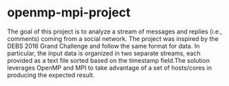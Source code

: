 # openmp-mpi-project
The goal of this project is to analyze a stream of messages and replies (i.e., comments) coming from a social network. The project was inspired by the DEBS 2016 Grand Challenge and follow the same format for data. In particular, the input data is organized in two separate streams, each provided as a text file sorted based on the timestamp field.The solution leverages OpenMP and MPI to take advantage of a set of hosts/cores in producing the expected result.
